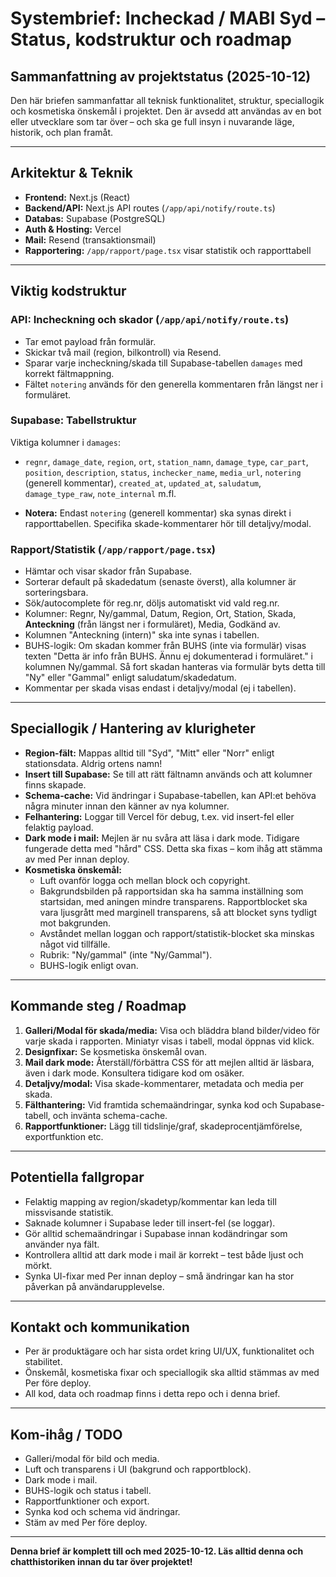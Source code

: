# Systembrief: Incheckad / MABI Syd – Status, kodstruktur och roadmap

## Sammanfattning av projektstatus (2025-10-12)

Den här briefen sammanfattar all teknisk funktionalitet, struktur, speciallogik och kosmetiska önskemål i projektet. Den är avsedd att användas av en bot eller utvecklare som tar över – och ska ge full insyn i nuvarande läge, historik, och plan framåt.

---

## Arkitektur & Teknik

- **Frontend:** Next.js (React)
- **Backend/API:** Next.js API routes (`/app/api/notify/route.ts`)
- **Databas:** Supabase (PostgreSQL)
- **Auth & Hosting:** Vercel
- **Mail:** Resend (transaktionsmail)
- **Rapportering:** `/app/rapport/page.tsx` visar statistik och rapporttabell

---

## Viktig kodstruktur

### API: Incheckning och skador (`/app/api/notify/route.ts`)
- Tar emot payload från formulär.
- Skickar två mail (region, bilkontroll) via Resend.
- Sparar varje incheckning/skada till Supabase-tabellen `damages` med korrekt fältmappning.
- Fältet `notering` används för den generella kommentaren från längst ner i formuläret.

### Supabase: Tabellstruktur

Viktiga kolumner i `damages`:
- `regnr`, `damage_date`, `region`, `ort`, `station_namn`, `damage_type`, `car_part`, `position`, `description`, `status`, `inchecker_name`, `media_url`, `notering` (generell kommentar), `created_at`, `updated_at`, `saludatum`, `damage_type_raw`, `note_internal` m.fl.

- **Notera:** Endast `notering` (generell kommentar) ska synas direkt i rapporttabellen. Specifika skade-kommentarer hör till detaljvy/modal.

### Rapport/Statistik (`/app/rapport/page.tsx`)
- Hämtar och visar skador från Supabase.
- Sorterar default på skadedatum (senaste överst), alla kolumner är sorteringsbara.
- Sök/autocomplete för reg.nr, döljs automatiskt vid vald reg.nr.
- Kolumner: Regnr, Ny/gammal, Datum, Region, Ort, Station, Skada, **Anteckning** (från längst ner i formuläret), Media, Godkänd av.
- Kolumnen "Anteckning (intern)" ska inte synas i tabellen.
- BUHS-logik: Om skadan kommer från BUHS (inte via formulär) visas texten "Detta är info från BUHS. Ännu ej dokumenterad i formuläret." i kolumnen Ny/gammal. Så fort skadan hanteras via formulär byts detta till "Ny" eller "Gammal" enligt saludatum/skadedatum.
- Kommentar per skada visas endast i detaljvy/modal (ej i tabellen).

---

## Speciallogik / Hantering av klurigheter

- **Region-fält:** Mappas alltid till "Syd", "Mitt" eller "Norr" enligt stationsdata. Aldrig ortens namn!
- **Insert till Supabase:** Se till att rätt fältnamn används och att kolumner finns skapade.
- **Schema-cache:** Vid ändringar i Supabase-tabellen, kan API:et behöva några minuter innan den känner av nya kolumner.
- **Felhantering:** Loggar till Vercel för debug, t.ex. vid insert-fel eller felaktig payload.
- **Dark mode i mail:** Mejlen är nu svåra att läsa i dark mode. Tidigare fungerade detta med "hård" CSS. Detta ska fixas – kom ihåg att stämma av med Per innan deploy.
- **Kosmetiska önskemål:** 
  - Luft ovanför logga och mellan block och copyright.
  - Bakgrundsbilden på rapportsidan ska ha samma inställning som startsidan, med aningen mindre transparens. Rapportblocket ska vara ljusgrått med marginell transparens, så att blocket syns tydligt mot bakgrunden.
  - Avståndet mellan loggan och rapport/statistik-blocket ska minskas något vid tillfälle.
  - Rubrik: "Ny/gammal" (inte "Ny/Gammal").
  - BUHS-logik enligt ovan.

---

## Kommande steg / Roadmap

1. **Galleri/Modal för skada/media:** Visa och bläddra bland bilder/video för varje skada i rapporten. Miniatyr visas i tabell, modal öppnas vid klick.
2. **Designfixar:** Se kosmetiska önskemål ovan.
3. **Mail dark mode:** Återställ/förbättra CSS för att mejlen alltid är läsbara, även i dark mode. Konsultera tidigare kod om osäker.
4. **Detaljvy/modal:** Visa skade-kommentarer, metadata och media per skada.
5. **Fälthantering:** Vid framtida schemaändringar, synka kod och Supabase-tabell, och invänta schema-cache.
6. **Rapportfunktioner:** Lägg till tidslinje/graf, skadeprocentjämförelse, exportfunktion etc.

---

## Potentiella fallgropar

- Felaktig mapping av region/skadetyp/kommentar kan leda till missvisande statistik.
- Saknade kolumner i Supabase leder till insert-fel (se loggar).
- Gör alltid schemaändringar i Supabase innan kodändringar som använder nya fält.
- Kontrollera alltid att dark mode i mail är korrekt – test både ljust och mörkt.
- Synka UI-fixar med Per innan deploy – små ändringar kan ha stor påverkan på användarupplevelse.

---

## Kontakt och kommunikation

- Per är produktägare och har sista ordet kring UI/UX, funktionalitet och stabilitet.
- Önskemål, kosmetiska fixar och speciallogik ska alltid stämmas av med Per före deploy.
- All kod, data och roadmap finns i detta repo och i denna brief.

---

## Kom-ihåg / TODO

- Galleri/modal för bild och media.
- Luft och transparens i UI (bakgrund och rapportblock).
- Dark mode i mail.
- BUHS-logik och status i tabell.
- Rapportfunktioner och export.
- Synka kod och schema vid ändringar.
- Stäm av med Per före deploy.

---

**Denna brief är komplett till och med 2025-10-12. Läs alltid denna och chatthistoriken innan du tar över projektet!**
